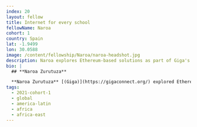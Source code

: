 ```yaml
---
index: 20
layout: fellow
title: Internet for every school
fellowName: Naroa
cohort: 1
country: Spain
lat: -1.9499
lon: 30.0588
image: /content/fellowship/Naroa/naroa-headshot.jpg
description: Naroa explores Ethereum-based solutions as part of Giga's effort to connect every school to the internet.
bio: |
  ## **Naroa Zurutuza**

  **Naroa Zurutuza** [(Giga)](https://gigaconnect.org/) explored Ethereum-based solutions as part of Giga's effort to connect every school to the internet. By helping to provide today's most important public good to billions of currently unconnected people, Naroa envisioned many roles that blockchain can play, from increasing accountability of service providers and financing connectivity infrastructures to an access point to the global economy and marketplaces.
tags:
  - 2021-cohort-1
  - global
  - america-latin
  - africa
  - africa-east
---
```


